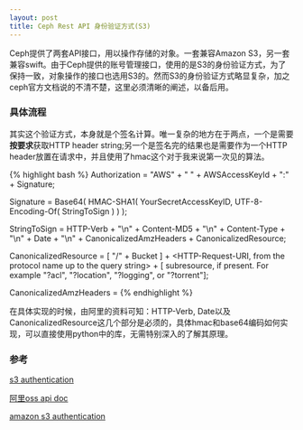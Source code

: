 ```yaml
---
layout: post
title: Ceph Rest API 身份验证方式(S3)
--- 
```


Ceph提供了两套API接口，用以操作存储的对象。一套兼容Amazon S3，另一套兼容swift。由于Ceph提供的账号管理接口，使用的是S3的身份验证方式，为了保持一致，对象操作的接口也选用S3的。然而S3的身份验证方式略显复杂，加之ceph官方文档说的不清不楚，这里必须清晰的阐述，以备后用。

### 具体流程
其实这个验证方式，本身就是个签名计算。唯一复杂的地方在于两点，一个是需要**按要求**获取HTTP header string;另一个是签名完的结果也是需要作为一个HTTP header放置在请求中，并且使用了hmac这个对于我来说第一次见的算法。

{% highlight bash %}
Authorization = "AWS" + " " + AWSAccessKeyId + ":" + Signature;

Signature = Base64( HMAC-SHA1( YourSecretAccessKeyID, UTF-8-Encoding-Of( StringToSign ) ) );

StringToSign = HTTP-Verb + "\n" +
    Content-MD5 + "\n" +
    Content-Type + "\n" +
    Date + "\n" +
    CanonicalizedAmzHeaders +
    CanonicalizedResource;

CanonicalizedResource = [ "/" + Bucket ] +
    <HTTP-Request-URI, from the protocol name up to the query string> +
    [ subresource, if present. For example "?acl", "?location", "?logging", or "?torrent"];

CanonicalizedAmzHeaders = <described below>
{% endhighlight %}

在具体实现的时候，由阿里的资料可知：HTTP-Verb, Date以及CanonicalizedResource这几个部分是必须的，具体hmac和base64编码如何实现，可以直接使用python中的库，无需特别深入的了解其原理。

### 参考
[s3 authentication](http://docs.ceph.com/docs/master/radosgw/s3/authentication/)

[阿里oss api doc](https://help.aliyun.com/document_detail/oss/api-reference/access-control/signature-header.html?spm=5176.docoss/api-reference/access-control/signature.6.186.fCw8qC)

[amazon s3 authentication](https://docs.aws.amazon.com/zh_cn/AmazonS3/latest/dev/RESTAuthentication.html)

